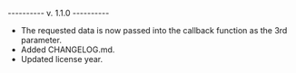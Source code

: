 ---------- v. 1.1.0 ----------

- The requested data is now passed into the callback function as the 3rd parameter.
- Added CHANGELOG.md.
- Updated license year.